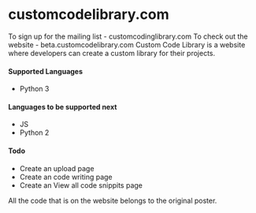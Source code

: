 # customcodelibrary.com
To sign up for the mailing list - customcodinglibrary.com
To check out the website - beta.customcodelibrary.com
Custom Code Library is a website where developers can create a custom library for their projects.

#### Supported Languages
- Python 3

#### Languages to be supported next
- JS
- Python 2

#### Todo
- Create an upload page
- Create an code writing page
- Create an View all code snippits page

All the code that is on the website belongs to the original poster.
